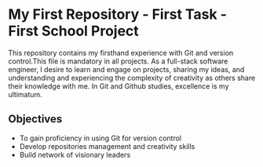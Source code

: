 # My First Repository - First Task - First School Project

This repository contains my firsthand experience with Git and version control.This file is mandatory in all projects. As a full-stack software engineer, I desire to learn and engage on projects, sharing my ideas, and understanding and experiencing the complexity of creativity as others share their knowledge with me. In Git and Github studies, excellence is my ultimatum.

## Objectives
- To gain proficiency in using Git for version control
- Develop repositories management and creativity skills
- Build network of visionary leaders